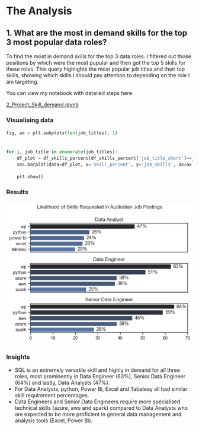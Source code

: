 # The Analysis

## 1. What are the most in demand skills for the top 3 most popular data roles?

To find the most in demand skills for the top 3 data roles. I filtered out those positions by which were the most pupular and then got the top 5 skills for these roles. This query highlights the most popular job titles and their top skills, showing which skills I should pay attention to depending on the role I am targeting.

You can view my notebook with detailed steps here:

[2_Project_Skill_demand.ipynb](Portfolio_project\2_Project_Skill_demand.ipynb)

### Visualising data

```python 
fig, ax = plt.subplots(len(job_titles), 1)


for i, job_title in enumerate(job_titles):
    df_plot = df_skills_percent[df_skills_percent['job_title_short']==job_title].head(5)
    sns.barplot(data=df_plot, x='skill_percent', y='job_skills', ax=ax[i], hue='skill_count', palette='dark:b_r', dodge=False, legend=False)

    plt.show()

```

### Results

![Visualisations of Top Job Skills - Data Analyst, Data Engineer, Senior Data Engineer](Portfolio_project\Jobskillsdemand.png)

### Insights

- SQL is an extremely versatile skill and highly in demand for all three roles, most prominently in Data Engineer (63%), Senior Data Engineer (64%) and lastly, Data Analysts (47%). 
- For Data Analysts, python, Power Bi, Excel and Tabeleay all had similar skill requirement percentages.
- Data Engineers and Senior Data Engineers require more specialised technical skills (azure, aws and spark) compared to Data Analysts who are expected to be more proficient in general data management and analysis tools (Excel, Power Bi).